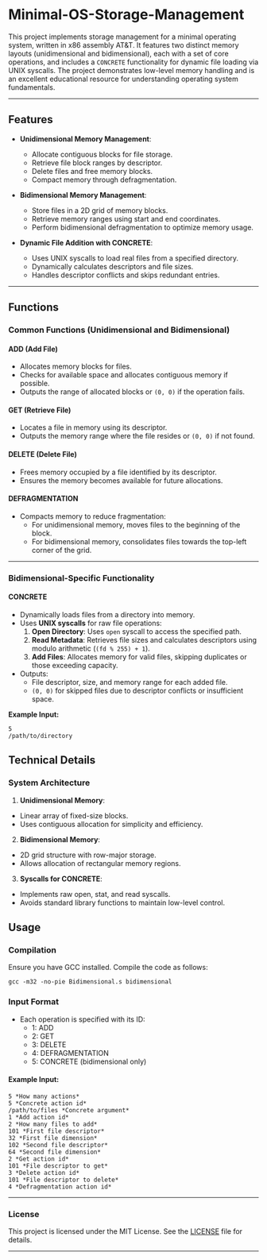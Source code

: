 # Minimal-OS-Storage-Management

This project implements storage management for a minimal operating system, written in x86 assembly AT&T. It features two distinct memory layouts (unidimensional and bidimensional), each with a set of core operations, and includes a `CONCRETE` functionality for dynamic file loading via UNIX syscalls. The project demonstrates low-level memory handling and is an excellent educational resource for understanding operating system fundamentals.

---

## Features

- **Unidimensional Memory Management**:
  - Allocate contiguous blocks for file storage.
  - Retrieve file block ranges by descriptor.
  - Delete files and free memory blocks.
  - Compact memory through defragmentation.

- **Bidimensional Memory Management**:
  - Store files in a 2D grid of memory blocks.
  - Retrieve memory ranges using start and end coordinates.
  - Perform bidimensional defragmentation to optimize memory usage.

- **Dynamic File Addition with CONCRETE**:
  - Uses UNIX syscalls to load real files from a specified directory.
  - Dynamically calculates descriptors and file sizes.
  - Handles descriptor conflicts and skips redundant entries.

---

## Functions

### Common Functions (Unidimensional and Bidimensional)

#### **ADD (Add File)**
- Allocates memory blocks for files.
- Checks for available space and allocates contiguous memory if possible.
- Outputs the range of allocated blocks or `(0, 0)` if the operation fails.

#### **GET (Retrieve File)**
- Locates a file in memory using its descriptor.
- Outputs the memory range where the file resides or `(0, 0)` if not found.

#### **DELETE (Delete File)**
- Frees memory occupied by a file identified by its descriptor.
- Ensures the memory becomes available for future allocations.

#### **DEFRAGMENTATION**
- Compacts memory to reduce fragmentation:
  - For unidimensional memory, moves files to the beginning of the block.
  - For bidimensional memory, consolidates files towards the top-left corner of the grid.

---

### Bidimensional-Specific Functionality

#### **CONCRETE**
- Dynamically loads files from a directory into memory.
- Uses **UNIX syscalls** for raw file operations:
  1. **Open Directory**: Uses `open` syscall to access the specified path.
  2. **Read Metadata**: Retrieves file sizes and calculates descriptors using modulo arithmetic (`(fd % 255) + 1`).
  3. **Add Files**: Allocates memory for valid files, skipping duplicates or those exceeding capacity.
- Outputs:
  - File descriptor, size, and memory range for each added file.
  - `(0, 0)` for skipped files due to descriptor conflicts or insufficient space.

**Example Input:**
```
5
/path/to/directory
```

## Technical Details

### System Architecture

1. **Unidimensional Memory**:
  - Linear array of fixed-size blocks.
  - Uses contiguous allocation for simplicity and efficiency.
  
2. **Bidimensional Memory**:
  - 2D grid structure with row-major storage.
  - Allows allocation of rectangular memory regions.

3. **Syscalls for CONCRETE**:
  - Implements raw open, stat, and read syscalls.
  - Avoids standard library functions to maintain low-level control.

## Usage

### Compilation

Ensure you have GCC installed. Compile the code as follows:

`gcc -m32 -no-pie Bidimensional.s bidimensional`

### Input Format

- Each operation is specified with its ID:
  - 1: ADD
  - 2: GET
  - 3: DELETE
  - 4: DEFRAGMENTATION
  - 5: CONCRETE (bidimensional only)
 
#### Example Input:
```
5 *How many actions*
5 *Concrete action id*
/path/to/files *Concrete argument*
1 *Add action id*
2 *How many files to add*
101 *First file descriptor*
32 *First file dimension*
102 *Second file descriptor*
64 *Second file dimension*
2 *Get action id*
101 *File descriptor to get*
3 *Delete action id*
101 *File descriptor to delete*
4 *Defragmentation action id*
```

---

### License

This project is licensed under the MIT License. See the [LICENSE](LICENSE) file for details.

---
